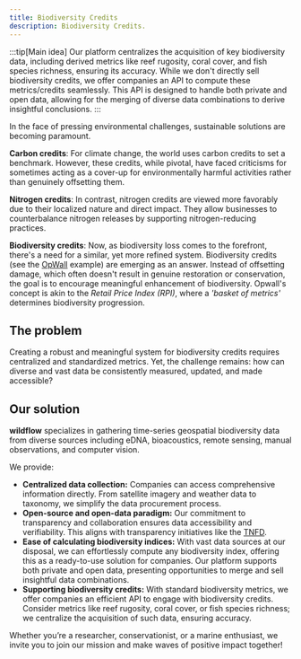 ```yaml
---
title: Biodiversity Credits
description: Biodiversity Credits.
---
```


:::tip[Main idea]
Our platform centralizes the acquisition of key biodiversity data, including derived metrics like reef rugosity, coral cover, and fish species richness, ensuring its accuracy. While we don't directly sell biodiversity credits, we offer companies an API to compute these metrics/credits seamlessly. This API is designed to handle both private and open data, allowing for the merging of diverse data combinations to derive insightful conclusions.
:::

In the face of pressing environmental challenges, sustainable solutions are becoming paramount.

**Carbon credits**: For climate change, the world uses carbon credits to set a benchmark. However, these credits, while pivotal, have faced criticisms for sometimes acting as a cover-up for environmentally harmful activities rather than genuinely offsetting them.

**Nitrogen credits**: In contrast, nitrogen credits are viewed more favorably due to their localized nature and direct impact. They allow businesses to counterbalance nitrogen releases by supporting nitrogen-reducing practices.

**Biodiversity credits**: Now, as biodiversity loss comes to the forefront, there's a need for a similar, yet more refined system. Biodiversity credits (see the [OpWall](https://www.opwall.com/biodiversity-credits) example) are emerging as an answer. Instead of offsetting damage, which often doesn't result in genuine restoration or conservation, the goal is to encourage meaningful enhancement of biodiversity. Opwall's concept is akin to the _Retail Price Index (RPI)_, where a _'basket of metrics'_ determines biodiversity progression.

## The problem

Creating a robust and meaningful system for biodiversity credits requires centralized and standardized metrics. Yet, the challenge remains: how can diverse and vast data be consistently measured, updated, and made accessible?

## Our solution

**wildflow** specializes in gathering time-series geospatial biodiversity data from diverse sources including eDNA, bioacoustics, remote sensing, manual observations, and computer vision.

We provide:

- **Centralized data collection:** Companies can access comprehensive information directly. From satellite imagery and weather data to taxonomy, we simplify the data procurement process.
- **Open-source and open-data paradigm:** Our commitment to transparency and collaboration ensures data accessibility and verifiability. This aligns with transparency initiatives like the [TNFD](https://tnfd.global/).
- **Ease of calculating biodiversity indices:** With vast data sources at our disposal, we can effortlessly compute any biodiversity index, offering this as a ready-to-use solution for companies. Our platform supports both private and open data, presenting opportunities to merge and sell insightful data combinations.
- **Supporting biodiversity credits:** With standard biodiversity metrics, we offer companies an efficient API to engage with biodiversity credits. Consider metrics like reef rugosity, coral cover, or fish species richness; we centralize the acquisition of such data, ensuring accuracy.

Whether you’re a researcher, conservationist, or a marine enthusiast, we invite you to join our mission and make waves of positive impact together!
